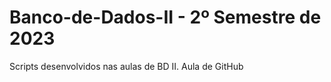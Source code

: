 # Banco-de-Dados-II - 2º Semestre de 2023
Scripts desenvolvidos nas aulas de BD II.
  Aula de GitHub
